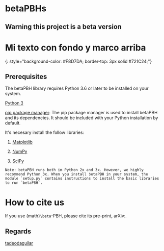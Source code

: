 # betaPBHs
## Warning this project is a beta version

# Mi texto con fondo y marco arriba
{: style="background-color: #F8D7DA; border-top: 3px solid #721C24;"}

## Prerequisites

The betaPBH library requires Python 3.6 or later to be installed on your system.

[Python 3](https://www.python.org/downloads/)

[pip package manager](https://pypi.org/project/pip/): The pip package manager is used to install betaPBH and its dependencies. It should be included with your Python installation by default.

It's necesary install the follow libraries:

  1. [Matplotlib](https://matplotlib.org/stable/users/installing/index.html)

  2. [NumPy](https://numpy.org/install/)

  3. [SciPy](https://scipy.org/install/)

```{note}
Note: betaPBH runs both in Python 2x and 3x. However, we highly recommend Python 3x. When you install betaPBH in your system, the module `setup.py` contains instructions to install the basic libraries to run `betaPBH`.
```

# How to cite us

If you use {math}`\beta`-PBH, please cite its pre-print, arXiv:.

## Regards

[tadeodaguilar](https://www.linkedin.com/in/tadeodaguilar/)

